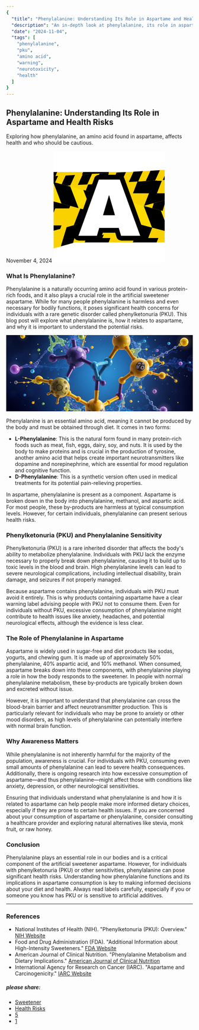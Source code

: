 ```yaml
---
{
  "title": "Phenylalanine: Understanding Its Role in Aspartame and Health Risks",
  "description": "An in-depth look at phenylalanine, its role in aspartame, and potential health risks associated with consumption, especially for those with PKU.",
  "date": "2024-11-04",
  "tags": [
    "phenylalanine",
    "pku",
    "amino acid",
    "warning",
    "neurotoxicity",
    "health"
  ]
}
---
```


## Phenylalanine: Understanding Its Role in Aspartame and Health Risks

Exploring how phenylalanine, an amino acid found in aspartame, affects health and who should be cautious.

November 4, 2024
![avatar](/images/logos/logo-A2.png)

### What Is Phenylalanine?

Phenylalanine is a naturally occurring amino acid found in various protein-rich foods, and it also plays a crucial role in the artificial sweetener aspartame. While for many people phenylalanine is harmless and even necessary for bodily functions, it poses significant health concerns for individuals with a rare genetic disorder called phenylketonuria (PKU). This blog post will explore what phenylalanine is, how it relates to aspartame, and why it is important to understand the potential risks.

![Phenylalanine](/images/blog/lg/pheny.jpg)

Phenylalanine is an essential amino acid, meaning it cannot be produced by the body and must be obtained through diet. It comes in two forms:

* **L-Phenylalanine**: This is the natural form found in many protein-rich foods such as meat, fish, eggs, dairy, soy, and nuts. It is used by the body to make proteins and is crucial in the production of tyrosine, another amino acid that helps create important neurotransmitters like dopamine and norepinephrine, which are essential for mood regulation and cognitive function.
* **D-Phenylalanine**: This is a synthetic version often used in medical treatments for its potential pain-relieving properties.

In aspartame, phenylalanine is present as a component. Aspartame is broken down in the body into phenylalanine, methanol, and aspartic acid. For most people, these by-products are harmless at typical consumption levels. However, for certain individuals, phenylalanine can present serious health risks.

### Phenylketonuria (PKU) and Phenylalanine Sensitivity

Phenylketonuria (PKU) is a rare inherited disorder that affects the body's ability to metabolize phenylalanine. Individuals with PKU lack the enzyme necessary to properly break down phenylalanine, causing it to build up to toxic levels in the blood and brain. High phenylalanine levels can lead to severe neurological complications, including intellectual disability, brain damage, and seizures if not properly managed.

Because aspartame contains phenylalanine, individuals with PKU must avoid it entirely. This is why products containing aspartame have a clear warning label advising people with PKU not to consume them. Even for individuals without PKU, excessive consumption of phenylalanine might contribute to health issues like anxiety, headaches, and potential neurological effects, although the evidence is less clear.



### The Role of Phenylalanine in Aspartame

Aspartame is widely used in sugar-free and diet products like sodas, yogurts, and chewing gum. It is made up of approximately 50% phenylalanine, 40% aspartic acid, and 10% methanol. When consumed, aspartame breaks down into these components, with phenylalanine playing a role in how the body responds to the sweetener. In people with normal phenylalanine metabolism, these by-products are typically broken down and excreted without issue.

However, it is important to understand that phenylalanine can cross the blood-brain barrier and affect neurotransmitter production. This is particularly relevant for individuals who may be prone to anxiety or other mood disorders, as high levels of phenylalanine can potentially interfere with normal brain function.

### Why Awareness Matters

While phenylalanine is not inherently harmful for the majority of the population, awareness is crucial. For individuals with PKU, consuming even small amounts of phenylalanine can lead to severe health consequences. Additionally, there is ongoing research into how excessive consumption of aspartame—and thus phenylalanine—might affect those with conditions like anxiety, depression, or other neurological sensitivities.

Ensuring that individuals understand what phenylalanine is and how it is related to aspartame can help people make more informed dietary choices, especially if they are prone to certain health issues. If you are concerned about your consumption of aspartame or phenylalanine, consider consulting a healthcare provider and exploring natural alternatives like stevia, monk fruit, or raw honey.

### Conclusion

Phenylalanine plays an essential role in our bodies and is a critical component of the artificial sweetener aspartame. However, for individuals with phenylketonuria (PKU) or other sensitivities, phenylalanine can pose significant health risks. Understanding how phenylalanine functions and its implications in aspartame consumption is key to making informed decisions about your diet and health. Always read labels carefully, especially if you or someone you know has PKU or is sensitive to artificial additives.

---

### References

* National Institutes of Health (NIH). "Phenylketonuria (PKU): Overview." [NIH Website](https://www.nih.gov)
* Food and Drug Administration (FDA). "Additional Information about High-Intensity Sweeteners." [FDA Website](https://www.fda.gov/food/food-additives-petitions/additional-information-about-high-intensity-sweeteners-permitted-use-food-united-states)
* American Journal of Clinical Nutrition. "Phenylalanine Metabolism and Dietary Implications." [American Journal of Clinical Nutrition](https://academic.oup.com/ajcn)
* International Agency for Research on Cancer (IARC). "Aspartame and Carcinogenicity." [IARC Website](https://www.iarc.fr/)

  

##### please share:

* [Sweetener](#)
* [Health Risks](#)
* [5](#)
* [1](#)
